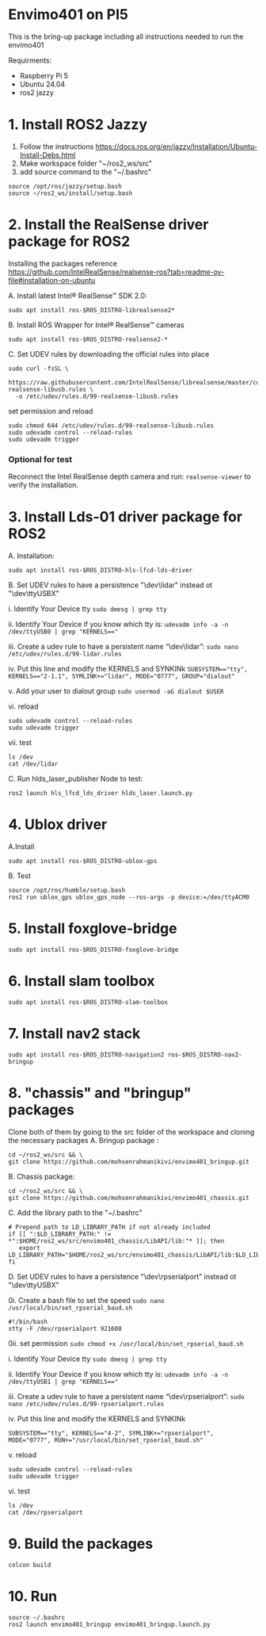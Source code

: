 # Envimo401 on PI5
This is the bring-up package including all instructions needed to run the envimo401 

Requirments:
- Raspberry Pi 5
- Ubuntu 24.04
- ros2 jazzy
# 1. Install ROS2 Jazzy
1. Follow the instructions https://docs.ros.org/en/jazzy/Installation/Ubuntu-Install-Debs.html
2. Make workspace folder "~/ros2_ws/src" 
3. add source command to the "~/.bashrc"
```
source /opt/ros/jazzy/setup.bash
source ~/ros2_ws/install/setup.bash
```
# 2. Install the RealSense driver package for ROS2
Installing the packages reference https://github.com/IntelRealSense/realsense-ros?tab=readme-ov-file#installation-on-ubuntu

A. Install latest Intel® RealSense™ SDK 2.0:  
 ```
sudo apt install ros-$ROS_DISTRO-librealsense2*
```

B. Install ROS Wrapper for Intel® RealSense™ cameras  

```
sudo apt install ros-$ROS_DISTRO-realsense2-*
```

C. Set UDEV rules by downloading the official rules into place
```
sudo curl -fsSL \
  https://raw.githubusercontent.com/IntelRealSense/librealsense/master/config/99-realsense-libusb.rules \
  -o /etc/udev/rules.d/99-realsense-libusb.rules
```
set permission and reload
```
sudo chmod 644 /etc/udev/rules.d/99-realsense-libusb.rules
sudo udevadm control --reload-rules
sudo udevadm trigger
```


  ### Optional for test
Reconnect the Intel RealSense depth camera and run: `realsense-viewer` to verify the installation.


# 3. Install Lds-01 driver package for ROS2
A. Installation:  
 ```
sudo apt install ros-$ROS_DISTRO-hls-lfcd-lds-driver
```
  
B. Set UDEV rules to have a persistence "\dev\lidar" instead ot "\dev\ttyUSBX" 

i. Identify Your Device tty
```sudo dmesg | grep tty```

ii. Identify Your Device if you know which tty is:
 ```udevadm info -a -n /dev/ttyUSB0 | grep "KERNELS=="```
 
iii. Create a udev rule to have a persistent name “\dev\lidar”:
```sudo nano /etc/udev/rules.d/99-lidar.rules```

iv. Put this line and modify the KERNELS and SYNKINk
```SUBSYSTEM=="tty", KERNELS=="2-1.1", SYMLINK+="lidar", MODE="0777", GROUP="dialout"```

v. Add your user to dialout group
```sudo usermod -aG dialout $USER```

vi. reload
```
sudo udevadm control --reload-rules
sudo udevadm trigger
```

vii. test
```
ls /dev
cat /dev/lidar
```

C. Run hlds_laser_publisher Node to test:  
```
ros2 launch hls_lfcd_lds_driver hlds_laser.launch.py
```

# 4. Ublox driver
A.Install 
```
sudo apt install ros-$ROS_DISTRO-ublox-gps
```
B. Test
```
source /opt/ros/humble/setup.bash
ros2 run ublox_gps ublox_gps_node --ros-args -p device:=/dev/ttyACM0
```

# 5. Install foxglove-bridge

```
sudo apt install ros-$ROS_DISTRO-foxglove-bridge
```

# 6. Install slam toolbox
```
sudo apt install ros-$ROS_DISTRO-slam-toolbox

```
# 7. Install nav2 stack 

```
sudo apt install ros-$ROS_DISTRO-navigation2 ros-$ROS_DISTRO-nav2-bringup
```

# 8. "chassis" and "bringup" packages
Clone both of them by going to the src folder of the workspace and cloning the necessary packages
A. Bringup package :  
```
cd ~/ros2_ws/src && \
git clone https://github.com/mohsenrahmanikivi/envimo401_bringup.git
```

B. Chassis package:  
 ```
cd ~/ros2_ws/src && \
git clone https://github.com/mohsenrahmanikivi/envimo401_chassis.git
```

C. Add the library path to the "~/.bashrc"
 ```
# Prepend path to LD_LIBRARY_PATH if not already included
if [[ ":$LD_LIBRARY_PATH:" != *":$HOME/ros2_ws/src/envimo401_chassis/LibAPI/lib:"* ]]; then
    export LD_LIBRARY_PATH="$HOME/ros2_ws/src/envimo401_chassis/LibAPI/lib:$LD_LIBRARY_PATH"
fi
 ```
D. Set UDEV rules to have a persistence "\dev\rpserialport" instead ot "\dev\ttyUSBX" 

0i. Create a bash file to set the speed ```sudo nano /usr/local/bin/set_rpserial_baud.sh```
```
#!/bin/bash
stty -F /dev/rpserialport 921600
```
0ii. set permission ```sudo chmod +x /usr/local/bin/set_rpserial_baud.sh```
  
i. Identify Your Device tty
```sudo dmesg | grep tty```

ii. Identify Your Device if you know which tty is:
 ```udevadm info -a -n /dev/ttyUSB1 | grep "KERNELS=="```
 
iii. Create a udev rule to have a persistent name “\dev\rpserialport”:
```sudo nano /etc/udev/rules.d/99-rpserialport.rules```

iv. Put this line and modify the KERNELS and SYNKINk
```
SUBSYSTEM=="tty", KERNELS=="4-2", SYMLINK+="rpserialport", MODE="0777", RUN+="/usr/local/bin/set_rpserial_baud.sh"
```

v. reload
```
sudo udevadm control --reload-rules
sudo udevadm trigger
```

vi. test
```
ls /dev
cat /dev/rpserialport
```

# 9. Build the packages    
`colcon build`

 
# 10. Run   
```
source ~/.bashrc
ros2 launch envimo401_bringup envimo401_bringup.launch.py
```
 



